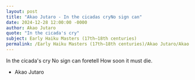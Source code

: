 ```yaml
---
layout: post
title: "Akao Jutaro - In the cicadas cryNo sign can"
date: 2024-12-28 12:00:00 -0000
author: Akao Jutaro
quote: "In the cicada's cry"
subject: Early Haiku Masters (17th–18th centuries)
permalink: /Early Haiku Masters (17th–18th centuries)/Akao Jutaro/Akao Jutaro - In the cicadas cryNo sign can
---
```


In the cicada's cry
No sign can foretell
How soon it must die.

- Akao Jutaro
